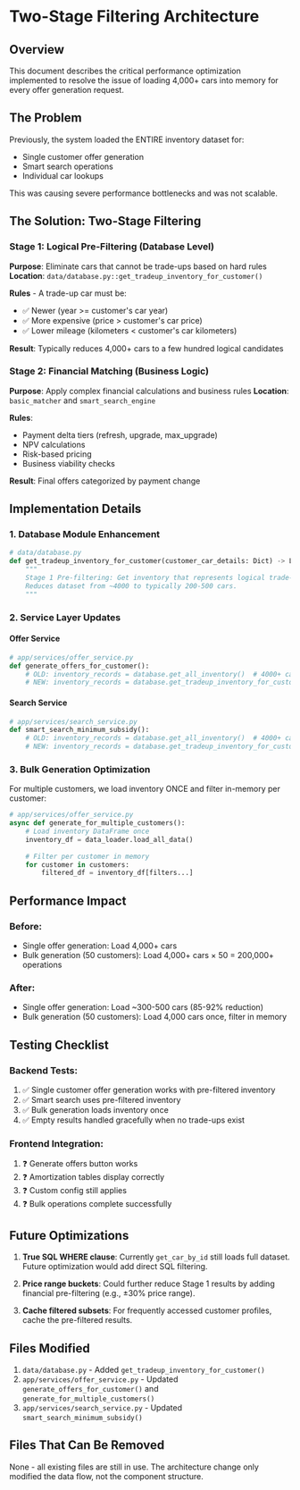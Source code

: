 # Two-Stage Filtering Architecture

## Overview

This document describes the critical performance optimization implemented to resolve the issue of loading 4,000+ cars into memory for every offer generation request.

## The Problem

Previously, the system loaded the ENTIRE inventory dataset for:
- Single customer offer generation
- Smart search operations
- Individual car lookups

This was causing severe performance bottlenecks and was not scalable.

## The Solution: Two-Stage Filtering

### Stage 1: Logical Pre-Filtering (Database Level)
**Purpose**: Eliminate cars that cannot be trade-ups based on hard rules
**Location**: `data/database.py::get_tradeup_inventory_for_customer()`

**Rules** - A trade-up car must be:
- ✅ Newer (year >= customer's car year)
- ✅ More expensive (price > customer's car price)  
- ✅ Lower mileage (kilometers < customer's car kilometers)

**Result**: Typically reduces 4,000+ cars to a few hundred logical candidates

### Stage 2: Financial Matching (Business Logic)
**Purpose**: Apply complex financial calculations and business rules
**Location**: `basic_matcher` and `smart_search_engine`

**Rules**:
- Payment delta tiers (refresh, upgrade, max_upgrade)
- NPV calculations
- Risk-based pricing
- Business viability checks

**Result**: Final offers categorized by payment change

## Implementation Details

### 1. Database Module Enhancement
```python
# data/database.py
def get_tradeup_inventory_for_customer(customer_car_details: Dict) -> List[Dict]:
    """
    Stage 1 Pre-filtering: Get inventory that represents logical trade-ups.
    Reduces dataset from ~4000 to typically 200-500 cars.
    """
```

### 2. Service Layer Updates

#### Offer Service
```python
# app/services/offer_service.py
def generate_offers_for_customer():
    # OLD: inventory_records = database.get_all_inventory()  # 4000+ cars
    # NEW: inventory_records = database.get_tradeup_inventory_for_customer(customer)  # ~300 cars
```

#### Search Service
```python
# app/services/search_service.py
def smart_search_minimum_subsidy():
    # OLD: inventory_records = database.get_all_inventory()  # 4000+ cars
    # NEW: inventory_records = database.get_tradeup_inventory_for_customer(customer)  # ~300 cars
```

### 3. Bulk Generation Optimization

For multiple customers, we load inventory ONCE and filter in-memory per customer:
```python
# app/services/offer_service.py
async def generate_for_multiple_customers():
    # Load inventory DataFrame once
    inventory_df = data_loader.load_all_data()
    
    # Filter per customer in memory
    for customer in customers:
        filtered_df = inventory_df[filters...]
```

## Performance Impact

### Before:
- Single offer generation: Load 4,000+ cars
- Bulk generation (50 customers): Load 4,000+ cars × 50 = 200,000+ operations

### After:
- Single offer generation: Load ~300-500 cars (85-92% reduction)
- Bulk generation (50 customers): Load 4,000 cars once, filter in memory

## Testing Checklist

### Backend Tests:
1. ✅ Single customer offer generation works with pre-filtered inventory
2. ✅ Smart search uses pre-filtered inventory
3. ✅ Bulk generation loads inventory once
4. ✅ Empty results handled gracefully when no trade-ups exist

### Frontend Integration:
1. ❓ Generate offers button works
2. ❓ Amortization tables display correctly
3. ❓ Custom config still applies
4. ❓ Bulk operations complete successfully

## Future Optimizations

1. **True SQL WHERE clause**: Currently `get_car_by_id` still loads full dataset. Future optimization would add direct SQL filtering.

2. **Price range buckets**: Could further reduce Stage 1 results by adding financial pre-filtering (e.g., ±30% price range).

3. **Cache filtered subsets**: For frequently accessed customer profiles, cache the pre-filtered results.

## Files Modified

1. `data/database.py` - Added `get_tradeup_inventory_for_customer()`
2. `app/services/offer_service.py` - Updated `generate_offers_for_customer()` and `generate_for_multiple_customers()`
3. `app/services/search_service.py` - Updated `smart_search_minimum_subsidy()`

## Files That Can Be Removed

None - all existing files are still in use. The architecture change only modified the data flow, not the component structure.